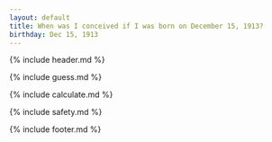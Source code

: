 ```yaml
---
layout: default
title: When was I conceived if I was born on December 15, 1913?
birthday: Dec 15, 1913
---
```


{% include header.md %}

{% include guess.md %}

{% include calculate.md %}

{% include safety.md %}

{% include footer.md %}




